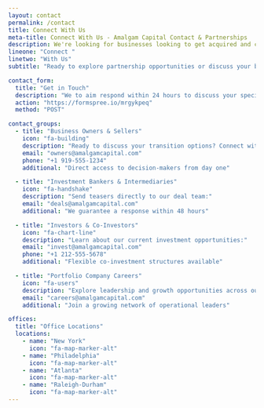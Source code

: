 ```yaml
---
layout: contact
permalink: /contact
title: Connect With Us
meta-title: Connect With Us - Amalgam Capital Contact & Partnerships
description: We're looking for businesses looking to get acquired and capital partners to work with us
lineone: "Connect "
linetwo: "With Us"
subtitle: "Ready to explore partnership opportunities or discuss your business transition? Our team is here to help with direct access to decision-makers and rapid response times."

contact_form:
  title: "Get in Touch"
  description: "We to aim respond within 24 hours to discuss your specific situation and goals."
  action: "https://formspree.io/mrgykpeq"
  method: "POST"

contact_groups:
  - title: "Business Owners & Sellers"
    icon: "fa-building"
    description: "Ready to discuss your transition options? Connect with a partner directly:"
    email: "owners@amalgamcapital.com"
    phone: "+1 919-555-1234"
    additional: "Direct access to decision-makers from day one"

  - title: "Investment Bankers & Intermediaries"
    icon: "fa-handshake"
    description: "Send teasers directly to our deal team:"
    email: "deals@amalgamcapital.com"
    additional: "We guarantee a response within 48 hours"

  - title: "Investors & Co-Investors"
    icon: "fa-chart-line"
    description: "Learn about our current investment opportunities:"
    email: "invest@amalgamcapital.com"
    phone: "+1 212-555-5678"
    additional: "Flexible co-investment structures available"

  - title: "Portfolio Company Careers"
    icon: "fa-users"
    description: "Explore leadership and growth opportunities across our platforms:"
    email: "careers@amalgamcapital.com"
    additional: "Join a growing network of operational leaders"

offices:
  title: "Office Locations"
  locations:
    - name: "New York"
      icon: "fa-map-marker-alt"
    - name: "Philadelphia"
      icon: "fa-map-marker-alt"
    - name: "Atlanta"
      icon: "fa-map-marker-alt"
    - name: "Raleigh-Durham"
      icon: "fa-map-marker-alt"
---
```

